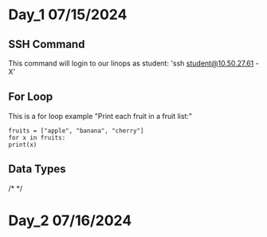 # Day_1 07/15/2024

## SSH Command ##
This command will login to our linops as student:
'ssh student@10.50.27.61 -X'
## For Loop ##
This is a for loop example
"Print each fruit in a fruit list:"
```
fruits = ["apple", "banana", "cherry"]
for x in fruits:
print(x)
```

## Data Types ##
/*
*/
# Day_2 07/16/2024

